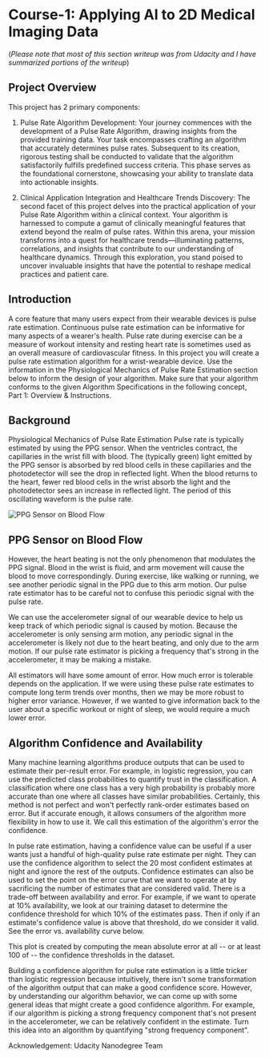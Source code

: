 # Course-1: Applying AI to 2D Medical Imaging Data

(*Please note that most of this section writeup was from Udacity and I have summarized portions of the writeup*)

## Project Overview

This project has 2 primary components: 

1) Pulse Rate Algorithm Development:
Your journey commences with the development of a Pulse Rate Algorithm, drawing insights 
from the provided training data. Your task encompasses crafting an algorithm that accurately 
determines pulse rates. Subsequent to its creation, rigorous testing shall be conducted to validate 
that the algorithm satisfactorily fulfills predefined success criteria. This phase serves as the 
foundational cornerstone, showcasing your ability to translate data into actionable insights.

2) Clinical Application Integration and Healthcare Trends Discovery:
The second facet of this project delves into the practical application of your Pulse Rate Algorithm 
within a clinical context. Your algorithm is harnessed to compute a gamut of clinically meaningful 
features that extend beyond the realm of pulse rates. Within this arena, your mission transforms 
into a quest for healthcare trends—illuminating patterns, correlations, and insights that 
contribute to our understanding of healthcare dynamics. Through this exploration, you stand 
poised to uncover invaluable insights that have the potential to reshape medical practices and patient care.


## Introduction

A core feature that many users expect from their wearable devices is pulse rate estimation. Continuous pulse 
rate estimation can be informative for many aspects of a wearer's health. Pulse rate during exercise can be a 
measure of workout intensity and resting heart rate is sometimes used as an overall measure of cardiovascular 
fitness. In this project you will create a pulse rate estimation algorithm for a wrist-wearable device. 
Use the information in the Physiological Mechanics of Pulse Rate Estimation section below to inform the design of 
your algorithm. Make sure that your algorithm conforms to the given Algorithm Specifications in the following 
concept, Part 1: Overview & Instructions.

## Background

Physiological Mechanics of Pulse Rate Estimation
Pulse rate is typically estimated by using the PPG sensor. When the ventricles contract, the capillaries in the wrist fill with blood. The (typically green) light emitted by the PPG sensor is absorbed by red blood cells in these capillaries and the photodetector will see the drop in reflected light. When the blood returns to the heart, fewer red blood cells in the wrist absorb the light and the photodetector sees an increase in reflected light. The period of this oscillating waveform is the pulse rate.

![PPG Sensor on Blood Flow](https://learn.udacity.com/nanodegrees/nd320/parts/cd0568/lessons/18f3eb82-4af0-40e3-8b53-7a8fd54c81da/concepts/f03327b1-fed6-4ac8-a0eb-981f48b5f2aeL)


## PPG Sensor on Blood Flow

However, the heart beating is not the only phenomenon that modulates the PPG signal. Blood in the wrist is fluid, 
and arm movement will cause the blood to move correspondingly. During exercise, like walking or running, we see 
another periodic signal in the PPG due to this arm motion. Our pulse rate estimator has to be careful not to 
confuse this periodic signal with the pulse rate.

We can use the accelerometer signal of our wearable device to help us keep track of which periodic signal is caused 
by motion. Because the accelerometer is only sensing arm motion, any periodic signal in the accelerometer is likely 
not due to the heart beating, and only due to the arm motion. If our pulse rate estimator is picking a frequency 
that's strong in the accelerometer, it may be making a mistake.

All estimators will have some amount of error. How much error is tolerable depends on the application. 
If we were using these pulse rate estimates to compute long term trends over months, then we may be more 
robust to higher error variance. However, if we wanted to give information back to the user about a 
specific workout or night of sleep, we would require a much lower error.

## Algorithm Confidence and Availability

Many machine learning algorithms produce outputs that can be used to estimate their per-result error. For 
example, in logistic regression, you can use the predicted class probabilities to quantify trust in the 
classification. A classification where 
one class has a very high probability is probably more accurate than 
one where all classes have similar probabilities. Certainly, this method is not perfect and won't perfectly 
rank-order estimates based on error. But if accurate enough, it allows consumers of the algorithm more 
flexibility in how to use it. We call this estimation of the algorithm's error the confidence.

In pulse rate estimation, having a confidence value can be useful if a user wants just a handful of 
high-quality pulse rate estimate per night. They can use the confidence algorithm to select the 
20 most confident estimates at night and ignore the rest of the outputs. Confidence estimates 
can also be used to set the point on the error curve that we want to operate at by sacrificing the 
number of estimates that are considered valid. There is a trade-off between availability and error. 
For example, if we want to operate at 10% availability, we look at our training dataset to determine 
the confidence threshold for which 10% of the estimates pass. Then if only if an estimate's confidence 
value is above that threshold, do we consider it valid. See the error vs. availability curve below.

This plot is created by computing the mean absolute error at all -- or at least 100 of -- the confidence 
thresholds in the dataset.

Building a confidence algorithm for pulse rate estimation is a little tricker than logistic regression 
because intuitively, there isn't some transformation of the algorithm output that can make a good confidence 
score. However, by understanding our algorithm behavior, we can come up with some general ideas that might 
create a good confidence algorithm. For example, if our algorithm is picking a strong frequency component 
that's not present in the accelerometer, we can be relatively confident in the estimate. Turn this idea 
into an algorithm by quantifying "strong frequency component".




Acknowledgement: Udacity Nanodegree Team







